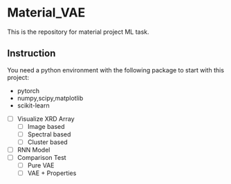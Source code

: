 # Material_VAE
This is the repository for material project ML task.

## Instruction

You need a python environment with the following package to start with this project:

*   pytorch
*   numpy,scipy,matplotlib
*   scikit-learn

- [ ] Visualize XRD Array
    - [ ] Image based
    - [ ] Spectral based
    - [ ] Cluster based
- [ ] RNN Model
- [ ] Comparison Test
    - [ ] Pure VAE
    - [ ] VAE + Properties